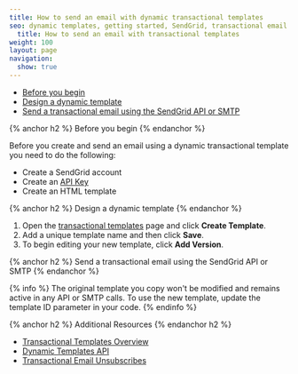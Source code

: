 ```yaml
---
title: How to send an email with dynamic transactional templates
seo: dynamic templates, getting started, SendGrid, transactional email
  title: How to send an email with transactional templates
weight: 100
layout: page
navigation:
  show: true
---
```


- [Before you begin](#-Before-you-begin)
- [Design a dynamic template](#-Design-a-template)
- [Send a transactional email using the SendGrid API or SMTP ](#-Send-a-transactional-email-using-the-SendGrid-API-or-SMTP)

{% anchor h2 %}
Before you begin
{% endanchor %}

Before you create and send an email using a dynamic transactional template you need to do the following:

* Create a SendGrid account
* Create an [API Key]({{root_url}}/User_Guide/Settings/api_keys.html)
* Create an HTML template


{% anchor h2 %}
Design a dynamic template
{% endanchor %}

1. Open the [transactional templates](https://sendgrid.com/dynamic_templates) page and click **Create Template**.
1. Add a unique template name and then click **Save**. 
1. To begin editing your new template, click **Add Version**. 


{% anchor h2 %}
Send a transactional email using the SendGrid API or SMTP
{% endanchor %}

{% info %}
The original template you copy won't be modified and remains active in any API or SMTP calls. To use the new template, update the template ID parameter in your code.
{% endinfo %}

{% anchor h2 %}
Additional Resources
{% endanchor h2 %}

- [Transactional Templates Overview](https://sendgrid.com/docs/User_Guide/Transactional_Templates/index.html)
- [Dynamic Templates API](https://dynamic-templates.api-docs.io/3.0)
- [Transactional Email Unsubscribes]({{root_url}}/User_Guide/Transactional_Email/unsubscribes.html)